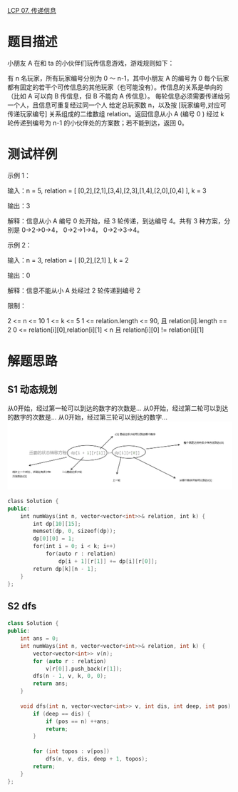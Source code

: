 [LCP 07. 传递信息](https://leetcode-cn.com/problems/chuan-di-xin-xi/)
# 题目描述
小朋友 A 在和 ta 的小伙伴们玩传信息游戏，游戏规则如下：

有 n 名玩家，所有玩家编号分别为 0 ～ n-1，其中小朋友 A 的编号为 0
每个玩家都有固定的若干个可传信息的其他玩家（也可能没有）。传信息的关系是单向的（比如 A 可以向 B 传信息，但 B 不能向 A 传信息）。
每轮信息必须需要传递给另一个人，且信息可重复经过同一个人
给定总玩家数 n，以及按 [玩家编号,对应可传递玩家编号] 关系组成的二维数组 relation。返回信息从小 A (编号 0 ) 经过 k 轮传递到编号为 n-1 的小伙伴处的方案数；若不能到达，返回 0。

# 测试样例
示例 1：

输入：n = 5, relation = [ [0,2],[2,1],[3,4],[2,3],[1,4],[2,0],[0,4] ], k = 3

输出：3

解释：信息从小 A 编号 0 处开始，经 3 轮传递，到达编号 4。共有 3 种方案，分别是 0->2->0->4， 0->2->1->4， 0->2->3->4。

示例 2：

输入：n = 3, relation = [ [0,2],[2,1] ], k = 2

输出：0

解释：信息不能从小 A 处经过 2 轮传递到编号 2

限制：

2 <= n <= 10
1 <= k <= 5
1 <= relation.length <= 90, 且 relation[i].length == 2
0 <= relation[i][0],relation[i][1] < n 且 relation[i][0] != relation[i][1]

# 解题思路
## S1 动态规划
从0开始，经过第一轮可以到达的数字的次数是...
从0开始，经过第二轮可以到达的数字的次数是...
从0开始，经过第三轮可以到达的数字...
![动态规划](./utils/LCP07.png)
```c++
class Solution {
public:
    int numWays(int n, vector<vector<int>>& relation, int k) {
        int dp[10][15];
        memset(dp, 0, sizeof(dp));
        dp[0][0] = 1;
        for(int i = 0; i < k; i++)
            for(auto r : relation)
                dp[i + 1][r[1]] += dp[i][r[0]];
        return dp[k][n - 1];
    }
};
```
## S2 dfs
```c++
class Solution {
public:
    int ans = 0;
    int numWays(int n, vector<vector<int>>& relation, int k) {
        vector<vector<int>> v(n);
        for (auto r : relation)
            v[r[0]].push_back(r[1]);
        dfs(n - 1, v, k, 0, 0); 
        return ans;
    }

    void dfs(int n, vector<vector<int>> v, int dis, int deep, int pos) {
        if (deep == dis) {
            if (pos == n) ++ans;
            return;
        }

        for (int topos : v[pos])
            dfs(n, v, dis, deep + 1, topos);
        return;
    }
};
```